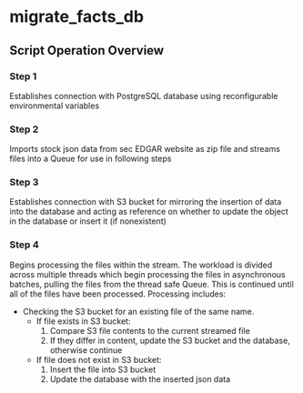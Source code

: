 # migrate_facts_db

## Script Operation Overview

### Step 1
Establishes connection with PostgreSQL database using reconfigurable environmental variables

### Step 2
Imports stock json data from sec EDGAR website as zip file and streams files into a Queue for use in following steps

### Step 3
Establishes connection with S3 bucket for mirroring the insertion of data into the database and acting as reference on whether to update the object in the database or insert it (if nonexistent)

### Step 4
Begins processing the files within the stream. The workload is divided across multiple threads which begin processing the files in asynchronous batches, pulling the files from the thread safe Queue. This is continued until all of the files have been processed. Processing includes:
  - Checking the S3 bucket for an existing file of the same name.
    - If file exists in S3 bucket: 
      1. Compare S3 file contents to the current streamed file
      2. If they differ in content, update the S3 bucket and the database, otherwise continue
    - If file does not exist in S3 bucket:
      1. Insert the file into S3 bucket
      2. Update the database with the inserted json data
      
  
